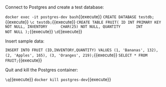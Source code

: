 Connect to Postgres and create a test database:

`docker exec -it postgres-dev bash`{{execute}}
`CREATE DATABASE testdb;`{{execute}}
`\c testdb;`{{execute}}
`CREATE TABLE FRUIT(
  ID INT PRIMARY KEY      NOT NULL,
  INVENTORY      CHAR(25) NOT NULL,
  QUANTITY       INT      NOT NULL
);`{{execute}}
`\d`{{execute}}

Insert sample data:

`INSERT INTO FRUIT (ID,INVENTORY,QUANTITY) VALUES (1, 'Bananas', 132), (2, 'Apples', 165), (3, 'Oranges', 219);`{{execute}}
`SELECT * FROM FRUIT;`{{execute}}

Quit and kill the Postgres container:

`\q`{{execute}}
`docker kill postgres-dev`{{execute}}
